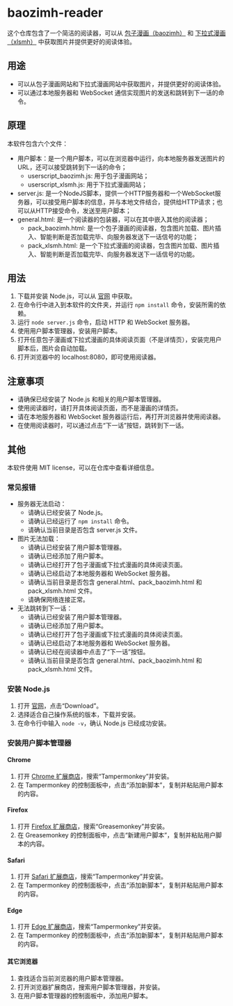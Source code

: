 # baozimh-reader

这个仓库包含了一个简洁的阅读器，可以从 [包子漫画（baozimh）](https://www.baozimh.com) 和 [下拉式漫画（xlsmh）](https://www.xlsmh.com) 中获取图片并提供更好的阅读体验。

## 用途

- 可以从包子漫画网站和下拉式漫画网站中获取图片，并提供更好的阅读体验。
- 可以通过本地服务器和 WebSocket 通信实现图片的发送和跳转到下一话的命令。

## 原理

本软件包含六个文件：

- 用户脚本：是一个用户脚本，可以在浏览器中运行，向本地服务器发送图片的URL，还可以接受跳转到下一话的命令；
  - userscript_baozimh.js: 用于包子漫画网站；
  - userscript_xlsmh.js: 用于下拉式漫画网站；
- server.js: 是一个NodeJS脚本，提供一个HTTP服务器和一个WebSocket服务器，可以接受用户脚本的信息，并与本地文件结合，提供给HTTP请求；也可以从HTTP接受命令，发送至用户脚本；
- general.html: 是一个阅读器的包装器，可以在其中嵌入其他的阅读器；
  - pack_baozimh.html: 是一个包子漫画的阅读器，包含图片加载、图片插入、智能判断是否加载完毕、向服务器发送下一话信号的功能；
  - pack_xlsmh.html: 是一个下拉式漫画的阅读器，包含图片加载、图片插入、智能判断是否加载完毕、向服务器发送下一话信号的功能。

## 用法

1. 下载并安装 Node.js，可以从 [官网](https://nodejs.org) 中获取。
2. 在命令行中进入到本软件的文件夹，并运行 `npm install` 命令，安装所需的依赖。
3. 运行 `node server.js` 命令，启动 HTTP 和 WebSocket 服务器。
4. 使用用户脚本管理器，安装用户脚本。
5. 打开任意包子漫画或下拉式漫画的具体阅读页面（不是详情页），安装完用户脚本后，图片会自动加载。
6. 打开浏览器中的 localhost:8080，即可使用阅读器。

## 注意事项

- 请确保已经安装了 Node.js 和相关的用户脚本管理器。
- 使用阅读器时，请打开具体阅读页面，而不是漫画的详情页。
- 请在本地服务器和 WebSocket 服务器运行后，再打开浏览器并使用阅读器。
- 在使用阅读器时，可以通过点击“下一话”按钮，跳转到下一话。

## 其他

本软件使用 MIT license，可以在仓库中查看详细信息。

### 常见报错

- 服务器无法启动：
    - 请确认已经安装了 Node.js。
    - 请确认已经运行了 `npm install` 命令。
    - 请确认当前目录是否包含 server.js 文件。
- 图片无法加载：
    - 请确认已经安装了用户脚本管理器。
    - 请确认已经添加了用户脚本。
    - 请确认已经打开了包子漫画或下拉式漫画的具体阅读页面。
    - 请确认已经启动了本地服务器和 WebSocket 服务器。
    - 请确认当前目录是否包含 general.html、pack_baozimh.html 和 pack_xlsmh.html 文件。
    - 请确保网络连接正常。
- 无法跳转到下一话：
    - 请确认已经安装了用户脚本管理器。
    - 请确认已经添加了用户脚本。
    - 请确认已经打开了包子漫画或下拉式漫画的具体阅读页面。
    - 请确认已经启动了本地服务器和 WebSocket 服务器。
    - 请确认已经在阅读器中点击了“下一话”按钮。
    - 请确认当前目录是否包含 general.html、pack_baozimh.html 和 pack_xlsmh.html 文件。

### 安装 Node.js

1. 打开 [官网](https://nodejs.org)，点击“Download”。
2. 选择适合自己操作系统的版本，下载并安装。
3. 在命令行中输入 `node -v`，确认 Node.js 已经成功安装。

### 安装用户脚本管理器

#### Chrome

1. 打开 [Chrome 扩展商店](https://chrome.google.com/webstore/category/extensions)，搜索“Tampermonkey”并安装。
2. 在 Tampermonkey 的控制面板中，点击“添加新脚本”，复制并粘贴用户脚本的内容。

#### Firefox

1. 打开 [Firefox 扩展商店](https://addons.mozilla.org/en-US/firefox/extensions/)，搜索“Greasemonkey”并安装。
2. 在 Greasemonkey 的控制面板中，点击“新建用户脚本”，复制并粘贴用户脚本的内容。

#### Safari

1. 打开 [Safari 扩展商店](https://safari-extensions.apple.com)，搜索“Tampermonkey”并安装。
2. 在 Tampermonkey 的控制面板中，点击“添加新脚本”，复制并粘贴用户脚本的内容。

#### Edge

1. 打开 [Edge 扩展商店](https://www.microsoft.com/store/apps/9NBLGGH5162S)，搜索“Tampermonkey”并安装。
2. 在 Tampermonkey 的控制面板中，点击“添加新脚本”，复制并粘贴用户脚本的内容。

#### 其它浏览器

1. 查找适合当前浏览器的用户脚本管理器。
2. 打开浏览器扩展商店，搜索用户脚本管理器，并安装。
3. 在用户脚本管理器的控制面板中，添加用户脚本。
